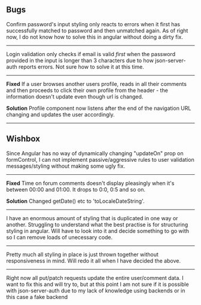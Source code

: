 ## Bugs

Confirm password's input styling only reacts to errors when it first has successfully matched to password and then unmatched again.
As of right now, I do not know how to solve this in angular without doing a dirty fix.

---

Login validation only checks if email is valid *first* when the password provided in the input is longer than 3 characters due to how json-server-auth reports errors. Not sure how to solve it at this time.

---

**Fixed** If a user browses another users profile, reads in all their comments and then proceeds to click their own profile from the header - the information doesn't update even though url is changed.

**Solution**
Profile component now listens after the end of the navigation URL changing and updates the user accordingly.

---

## Wishbox

Since Angular has no way of dynamically changing "updateOn" prop on formControl, I can not implement passive/aggressive rules to user validation messages/styling without making some ugly fix.

---

**Fixed** Time on forum comments doesn't display pleasingly when it's between 00:00 and 01:00. It drops to 0:0, 0:5 and so on.

**Solution**
Changed getDate() etc to 'toLocaleDateString'.

---

I have an enormous amount of styling that is duplicated in one way or another. Struggling to understand what the best practise is for structuring styling in angular. Will have to look into it and decide something to go with so I can remove loads of unecessary code.

---

Pretty much all styling in place is just thrown together without responsiveness in mind. Will redo it all when I have decided the above.

---

Right now all put/patch requests update the entire user/comment data. I want to fix this and will try to, but at this point I am not sure if it is possible with json-server-auth due to my lack of knowledge using backends or in this case a fake backend
